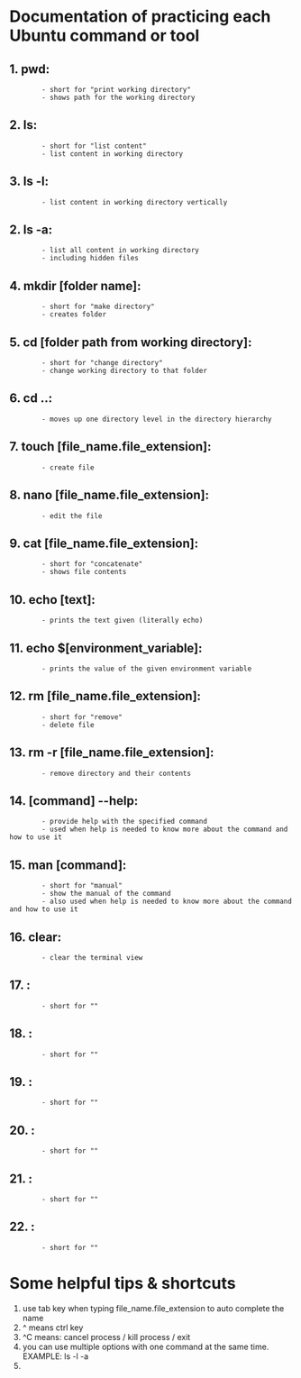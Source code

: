 # Documentation of practicing each Ubuntu command or tool
## 1. pwd:
            - short for "print working directory"
            - shows path for the working directory
## 2. ls:
            - short for "list content"
            - list content in working directory
## 3. ls -l:
            - list content in working directory vertically
## 2. ls -a:
            - list all content in working directory
            - including hidden files
## 4. mkdir [folder name]:
            - short for "make directory"
            - creates folder
## 5. cd [folder path from working directory]:
            - short for "change directory"
            - change working directory to that folder
## 6. cd ..:
            - moves up one directory level in the directory hierarchy
## 7. touch [file_name.file_extension]:
            - create file
## 8. nano [file_name.file_extension]:
            - edit the file
## 9. cat [file_name.file_extension]:
            - short for "concatenate"
            - shows file contents
## 10. echo [text]:
            - prints the text given (literally echo)
## 11. echo $[environment_variable]:
            - prints the value of the given environment variable
## 12. rm [file_name.file_extension]:
            - short for "remove"
            - delete file 
## 13. rm -r [file_name.file_extension]:
            - remove directory and their contents
## 14. [command] --help:
            - provide help with the specified command
            - used when help is needed to know more about the command and how to use it
## 15. man [command]:
            - short for "manual"
            - show the manual of the command
            - also used when help is needed to know more about the command and how to use it
## 16. clear:
            - clear the terminal view
## 17. :
            - short for ""
## 18. :
            - short for ""
## 19. :
            - short for ""
## 20. :
            - short for ""
## 21. :
            - short for ""
## 22. :
            - short for ""


# Some helpful tips & shortcuts
1. use tab key when typing file_name.file_extension to auto complete the name
2. ^ means ctrl key
3. ^C means: cancel process / kill process / exit
5. you can use multiple options with one command at the same time.                         EXAMPLE: ls -l -a
6. 